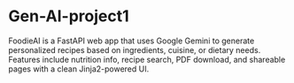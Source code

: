 # Gen-AI-project1
FoodieAI is a FastAPI web app that uses Google Gemini to generate personalized recipes based on ingredients, cuisine, or dietary needs. Features include nutrition info, recipe search, PDF download, and shareable pages with a clean Jinja2-powered UI.
